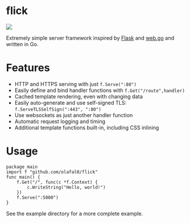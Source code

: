 # flick

[![](https://img.shields.io/badge/godoc-reference-5272B4.svg)](https://godoc.org/github.com/olafal0/flick)

Extremely simple server framework inspired by [Flask](http://flask.pocoo.org/) and [web.go](https://github.com/hoisie/web) and written in Go.

# Features
* HTTP and HTTPS serving with just `f.Serve(":80")`
* Easily define and bind handler functions with `f.Get("/route",handler)`
* Cached template rendering, even with changing data
* Easily auto-generate and use self-signed TLS: `f.ServeTLSSelfSign(":443", ":80")`
* Use websockets as just another handler function
* Automatic request logging and timing
* Additional template functions built-in, including CSS inlining

# Usage
```
package main
import f "github.com/olafal0/flick"
func main() {
    f.Get("/", func(c *f.Context) {
        c.WriteString("Hello, world!")
    })
    f.Serve(":5000")
}
```
See the example directory for a more complete example.
